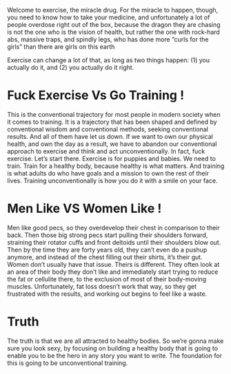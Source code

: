 

Welcome to exercise, the miracle drug. For the miracle to happen,
though, you need to know how to take your medicine, and unfortunately a lot
of people overdose right out of the box, because the dragon they are chasing
is not the one who is the vision of health, but rather the one with rock-hard
abs, massive traps, and spindly legs, who has done more “curls for the girls”
than there are girls on this earth

Exercise can change a lot of that, as long as two things happen: (1) you
actually do it, and (2) you actually do it right.

# Fuck Exercise Vs Go Training ! 

This is the conventional trajectory for most people in modern society
when it comes to training. It is a trajectory that has been shaped and defined
by conventional wisdom and conventional methods, seeking conventional
results. And all of them have let us down. If we want to own our physical
health, and own the day as a result, we have to abandon our conventional
approach to exercise and think and act unconventionally. In fact, fuck
exercise. Let’s start there. Exercise is for puppies and babies. We need to
train. Train for a healthy body, because healthy is what matters. And training
is what adults do who have goals and a mission to own the rest of their lives.
Training unconventionally is how you do it with a smile on your face.

# Men Like VS Women Like !
Men like good pecs, so they overdevelop their
chest in comparison to their back. Then those big strong pecs start pulling
their shoulders forward, straining their rotator cuffs and front deltoids until
their shoulders blow out. Then by the time they are forty years old, they can’t
even do a pushup anymore, and instead of the chest filling out their shirts, it’s
their gut. Women don’t usually have that issue. Theirs is different. They often
look at an area of their body they don’t like and immediately start trying to
reduce the fat or cellulite there, to the exclusion of most of their body-moving
muscles. Unfortunately, fat loss doesn’t work that way, so they get frustrated
with the results, and working out begins to feel like a waste.

# Truth
The truth is that we are all attracted to healthy bodies.
So we’re gonna make sure you look sexy, by focusing on building a
healthy body that is going to enable you to be the hero in any story you want
to write. The foundation for this is going to be unconventional training.
